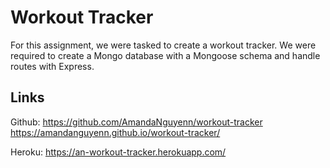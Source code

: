 # Workout Tracker

For this assignment, we were tasked to create a workout tracker. We were required to create a Mongo database with a Mongoose schema and handle routes with Express.

## Links

Github: https://github.com/AmandaNguyenn/workout-tracker
https://amandanguyenn.github.io/workout-tracker/

Heroku: https://an-workout-tracker.herokuapp.com/


